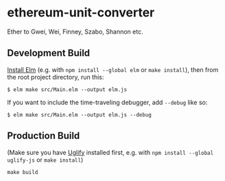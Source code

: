 # ethereum-unit-converter
Ether to Gwei, Wei, Finney, Szabo, Shannon etc.

## Development Build

[Install Elm](https://guide.elm-lang.org/install.html) (e.g. with `npm install --global elm` or `make install`), then from the root project directory, run this:

```
$ elm make src/Main.elm --output elm.js
```

If you want to include the time-traveling debugger, add `--debug` like so:

```
$ elm make src/Main.elm --output elm.js --debug
```

## Production Build

(Make sure you have [Uglify](http://lisperator.net/uglifyjs/) installed first, e.g. with `npm install --global uglify-js` or `make install`)

```
make build
```
